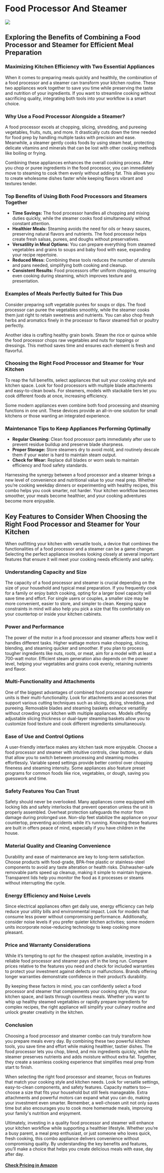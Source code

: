 <h1>Food Processor And Steamer</h1>
<p><img src="/images/food-processor-and-steamer-1744867419.png"></p>
<h2>Exploring the Benefits of Combining a Food Processor and Steamer for Efficient Meal Preparation</h2><div>
  <h3>Maximizing Kitchen Efficiency with Two Essential Appliances</h3>
  <p>When it comes to preparing meals quickly and healthily, the combination of a food processor and a steamer can transform your kitchen routine. These two appliances work together to save you time while preserving the taste and nutrition of your ingredients. If you want to streamline cooking without sacrificing quality, integrating both tools into your workflow is a smart choice.</p>

  <h3>Why Use a Food Processor Alongside a Steamer?</h3>
  <p>A food processor excels at chopping, slicing, shredding, and pureeing vegetables, fruits, nuts, and more. It drastically cuts down the time needed for food prep by handling multiple tasks with precision and ease. Meanwhile, a steamer gently cooks foods by using steam heat, protecting delicate vitamins and minerals that can be lost with other cooking methods like boiling or frying.</p>
  <p>Combining these appliances enhances the overall cooking process. After you chop or puree ingredients in the food processor, you can immediately move to steaming to cook them evenly without adding fat. This allows you to create wholesome dishes faster while keeping flavors vibrant and textures tender.</p>

  <h3>Top Benefits of Using Both Food Processors and Steamers Together</h3>
  <ul>
    <li><strong>Time Savings:</strong> The food processor handles all chopping and mixing duties quickly, while the steamer cooks food simultaneously without constant attention.</li>
    <li><strong>Healthier Meals:</strong> Steaming avoids the need for oils or heavy sauces, preserving natural flavors and nutrients. The food processor helps create fresh salsas, purees, and doughs without preservatives.</li>
    <li><strong>Versatility in Meal Options:</strong> You can prepare everything from steamed vegetables and grains to soups and baby food with ease, expanding your recipe repertoire.</li>
    <li><strong>Reduced Mess:</strong> Combining these tools reduces the number of utensils and pans needed, simplifying both cooking and cleanup.</li>
    <li><strong>Consistent Results:</strong> Food processors offer uniform chopping, ensuring even cooking during steaming, which improves texture and presentation.</li>
  </ul>

  <h3>Examples of Meals Perfectly Suited for This Duo</h3>
  <p>Consider preparing soft vegetable purées for soups or dips. The food processor can puree the vegetables smoothly, while the steamer cooks them just right to retain sweetness and nutrients. You can also chop fresh herbs and aromatics finely in the processor to flavor steamed fish or poultry perfectly.</p>
  <p>Another idea is crafting healthy grain bowls. Steam the rice or quinoa while the food processor chops raw vegetables and nuts for toppings or dressings. This method saves time and ensures each element is fresh and flavorful.</p>

  <h3>Choosing the Right Food Processor and Steamer for Your Kitchen</h3>
  <p>To reap the full benefits, select appliances that suit your cooking style and kitchen space. Look for food processors with multiple blade attachments and easy-to-clean bowls. For steamers, models with stackable tiers let you cook different foods at once, increasing efficiency.</p>
  <p>Some modern appliances even combine both food processing and steaming functions in one unit. These devices provide an all-in-one solution for small kitchens or those wanting an integrated experience.</p>

  <h3>Maintenance Tips to Keep Appliances Performing Optimally</h3>
  <ul>
    <li><strong>Regular Cleaning:</strong> Clean food processor parts immediately after use to prevent residue buildup and preserve blade sharpness.</li>
    <li><strong>Proper Storage:</strong> Store steamers dry to avoid mold, and routinely descale them if your water is hard to maintain steam output.</li>
    <li><strong>Check for Wear:</strong> Replace dull blades or worn seals to maintain efficiency and food safety standards.</li>
  </ul>

  <p>Harnessing the synergy between a food processor and a steamer brings a new level of convenience and nutritional value to your meal prep. Whether you’re cooking weekday dinners or experimenting with healthy recipes, this combo helps you cook smarter, not harder. Your kitchen workflow becomes smoother, your meals become healthier, and your cooking adventures become more enjoyable.</p>
</div><h2>Key Features to Consider When Choosing the Right Food Processor and Steamer for Your Kitchen</h2><div>
  <p>When outfitting your kitchen with versatile tools, a device that combines the functionalities of a food processor and a steamer can be a game changer. Selecting the perfect appliance involves looking closely at several important features that ensure it will meet your cooking needs efficiently and safely.</p>

  <h3>Understanding Capacity and Size</h3>
  <p>The capacity of a food processor and steamer is crucial depending on the size of your household and typical meal preparation. If you frequently cook for a family or enjoy batch cooking, opting for a larger bowl capacity will save time and effort. For single users or couples, a smaller size may be more convenient, easier to store, and simpler to clean. Keeping space constraints in mind will also help you pick a size that fits comfortably on your countertop or inside your kitchen cabinets.</p>

  <h3>Power and Performance</h3>
  <p>The power of the motor in a food processor and steamer affects how well it handles different tasks. Higher wattage motors make chopping, slicing, blending, and steaming quicker and smoother. If you plan to process tougher ingredients like nuts, roots, or meat, aim for a model with at least a 700-watt motor. Efficient steam generation also depends on the power level, helping your vegetables and grains cook evenly, retaining nutrients and flavor.</p>

  <h3>Multi-Functionality and Attachments</h3>
  <p>One of the biggest advantages of combined food processor and steamer units is their multi-functionality. Look for attachments and accessories that support various cutting techniques such as slicing, dicing, shredding, and pureeing. Removable blades and steaming baskets enhance versatility without crowding your kitchen with multiple appliances. Models offering adjustable slicing thickness or dual-layer steaming baskets allow you to customize food texture and cook different ingredients simultaneously.</p>

  <h3>Ease of Use and Control Options</h3>
  <p>A user-friendly interface makes any kitchen task more enjoyable. Choose a food processor and steamer with intuitive controls, clear buttons, or dials that allow you to switch between processing and steaming modes effortlessly. Variable speed settings provide better control over chopping fineness and steaming intensity. Some appliances also feature preset programs for common foods like rice, vegetables, or dough, saving you guesswork and time.</p>

  <h3>Safety Features You Can Trust</h3>
  <p>Safety should never be overlooked. Many appliances come equipped with locking lids and safety interlocks that prevent operation unless the unit is properly assembled. Overheat protection safeguards the motor from damage during prolonged use. Non-slip feet stabilize the appliance on your countertop, preventing accidents while it’s running. Knowing these features are built in offers peace of mind, especially if you have children in the house.</p>

  <h3>Material Quality and Cleaning Convenience</h3>
  <p>Durability and ease of maintenance are key to long-term satisfaction. Choose products with food-grade, BPA-free plastic or stainless-steel components to avoid any taste alteration or health risks. Dishwasher-safe removable parts speed up cleanup, making it simple to maintain hygiene. Transparent lids help you monitor the food as it processes or steams without interrupting the cycle.</p>

  <h3>Energy Efficiency and Noise Levels</h3>
  <p>Since electrical appliances often get daily use, energy efficiency can help reduce your utility bills and environmental impact. Look for models that consume less power without compromising performance. Additionally, consider noise levels if you prefer quieter kitchen activities; some modern units incorporate noise-reducing technology to keep cooking more pleasant.</p>

  <h3>Price and Warranty Considerations</h3>
  <p>While it’s tempting to opt for the cheapest option available, investing in a reliable food processor and steamer pays off in the long run. Compare prices relative to the features you need and check for included warranties to protect your investment against defects or malfunctions. Brands offering longer warranties demonstrate confidence in their product’s durability.</p>

  <p>By keeping these factors in mind, you can confidently select a food processor and steamer that complements your cooking style, fits your kitchen space, and lasts through countless meals. Whether you want to whip up healthy steamed vegetables or rapidly prepare ingredients for complex recipes, the right appliance will simplify your culinary routine and unlock greater creativity in the kitchen.</p>
</div><h3>Conclusion</h3><p>Choosing a food processor and steamer combo can truly transform how you prepare meals every day. By combining these two powerful kitchen tools, you save time and effort while making healthier, tastier dishes. The food processor lets you chop, blend, and mix ingredients quickly, while the steamer preserves nutrients and adds moisture without extra fat. Together, they create a seamless cooking experience that simplifies meal prep from start to finish.</p>
<p>When selecting the right food processor and steamer, focus on features that match your cooking style and kitchen needs. Look for versatile settings, easy-to-clean components, and safety features. Capacity matters too—choose a size that fits your household but still feels manageable. Extra attachments and powerful motors can expand what you can do, making your investment even smarter. Remember, a well-chosen unit not only saves time but also encourages you to cook more homemade meals, improving your family's nutrition and enjoyment.</p>
<p>Ultimately, investing in a quality food processor and steamer will enhance your kitchen workflow while supporting a healthier lifestyle. Whether you’re a busy parent, a meal prep enthusiast, or just someone who loves quick, fresh cooking, this combo appliance delivers convenience without compromising quality. By understanding the key benefits and features, you’ll make a choice that helps you create delicious meals with ease, day after day.</p>
<h4><a href="https://www.amazon.com/s?k=Food+Steamer&tag=github-automation-20">Check Pricing in Amazon</a></h4><br><br>